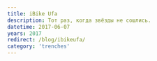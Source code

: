 ```yaml
---
title: iBike Ufa
description: Тот раз, когда звёзды не сошлись.
datetime: 2017-06-07
years: 2017
redirect: /blog/ibikeufa/
category: 'trenches'
---
```

